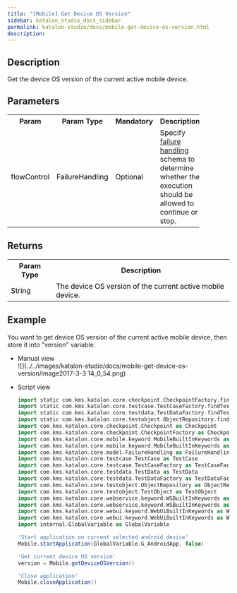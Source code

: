 ```yaml
---
title: "[Mobile] Get Device OS Version" 
sidebar: katalon_studio_docs_sidebar
permalink: katalon-studio/docs/mobile-get-device-os-version.html 
description: 
---
```

Description  
-------------

Get the device OS version of the current active mobile device.

Parameters  
------------

<table class="relative-table wrapped confluenceTable" style="width: 86.3412%;"><colgroup><col style="width: 7.62873%;"><col style="width: 7.69231%;"><col style="width: 5.97584%;"><col style="width: 78.7031%;"></colgroup><tbody><tr class="xtr-0"><th class="xtd-0-0 confluenceTh">Param</th><th class="xtd-0-1 confluenceTh">Param Type</th><th class="xtd-0-2 confluenceTh" colspan="1">Mandatory</th><th class="xtd-0-3 confluenceTh" colspan="1">Description</th></tr><tr class="xtr-1"><td class="xtd-1-0 confluenceTd"><span style="color: rgb(0,0,0);">flowControl</span></td><td class="xtd-1-1 confluenceTd"><span style="color: rgb(0,0,0);">FailureHandling</span></td><td class="xtd-1-2 confluenceTd" colspan="1"><span style="color: rgb(0,0,0);">Optional</span></td><td class="xtd-1-3 confluenceTd" colspan="1"><span style="color: rgb(0,0,0);">Spec</span><span>ify </span><a href="https://docs.katalon.com/x/qAAM" rel="nofollow">failure handling</a><span> schema to determine whether the execution should be allowed to continue or stop.</span></td></tr></tbody></table>

Returns
-------

<table class="wrapped confluenceTable"><colgroup><col><col></colgroup><tbody><tr class="xtr-0"><th class="xtd-0-0 confluenceTh">Param Type</th><th class="xtd-0-1 confluenceTh">Description</th></tr><tr class="xtr-1"><td class="xtd-1-0 confluenceTd"><span style="color: rgb(0,0,0);">String</span></td><td class="xtd-1-1 confluenceTd"><span style="color: rgb(0,0,0);">The device OS version of the current active mobile device.</span></td></tr></tbody></table>

Example 
--------

You want to get device OS version of the current active mobile device, then store it into "version" variable.

*   Manual view    
    ![](../../images/katalon-studio/docs/mobile-get-device-os-version/image2017-3-3 14_0_54.png)
*   Script view 
    
    ```groovy
    import static com.kms.katalon.core.checkpoint.CheckpointFactory.findCheckpoint
    import static com.kms.katalon.core.testcase.TestCaseFactory.findTestCase
    import static com.kms.katalon.core.testdata.TestDataFactory.findTestData
    import static com.kms.katalon.core.testobject.ObjectRepository.findTestObject
    import com.kms.katalon.core.checkpoint.Checkpoint as Checkpoint
    import com.kms.katalon.core.checkpoint.CheckpointFactory as CheckpointFactory
    import com.kms.katalon.core.mobile.keyword.MobileBuiltInKeywords as MobileBuiltInKeywords
    import com.kms.katalon.core.mobile.keyword.MobileBuiltInKeywords as Mobile
    import com.kms.katalon.core.model.FailureHandling as FailureHandling
    import com.kms.katalon.core.testcase.TestCase as TestCase
    import com.kms.katalon.core.testcase.TestCaseFactory as TestCaseFactory
    import com.kms.katalon.core.testdata.TestData as TestData
    import com.kms.katalon.core.testdata.TestDataFactory as TestDataFactory
    import com.kms.katalon.core.testobject.ObjectRepository as ObjectRepository
    import com.kms.katalon.core.testobject.TestObject as TestObject
    import com.kms.katalon.core.webservice.keyword.WSBuiltInKeywords as WSBuiltInKeywords
    import com.kms.katalon.core.webservice.keyword.WSBuiltInKeywords as WS
    import com.kms.katalon.core.webui.keyword.WebUiBuiltInKeywords as WebUiBuiltInKeywords
    import com.kms.katalon.core.webui.keyword.WebUiBuiltInKeywords as WebUI
    import internal.GlobalVariable as GlobalVariable
    
    'Start application on current selected android device'
    Mobile.startApplication(GlobalVariable.G_AndroidApp, false)
    
    'Get current device OS version'
    version = Mobile.getDeviceOSVersion()
    
    'Close application'
    Mobile.closeApplication()
    
    
    ```